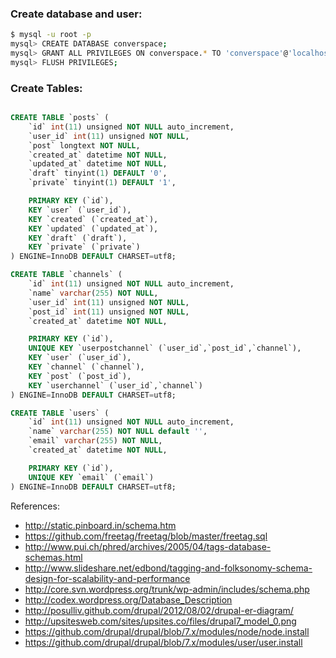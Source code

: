 
### Create database and user:
```bash
$ mysql -u root -p
mysql> CREATE DATABASE converspace;
mysql> GRANT ALL PRIVILEGES ON converspace.* TO 'converspace'@'localhost' IDENTIFIED BY 'password';
mysql> FLUSH PRIVILEGES;
```

### Create Tables:
```sql

CREATE TABLE `posts` (
	`id` int(11) unsigned NOT NULL auto_increment,
	`user_id` int(11) unsigned NOT NULL,
	`post` longtext NOT NULL,
	`created_at` datetime NOT NULL,
	`updated_at` datetime NOT NULL,
	`draft` tinyint(1) DEFAULT '0',
	`private` tinyint(1) DEFAULT '1',

	PRIMARY KEY (`id`),
	KEY `user` (`user_id`),
	KEY `created` (`created_at`),
	KEY `updated` (`updated_at`),
	KEY `draft` (`draft`),
	KEY `private` (`private`)
) ENGINE=InnoDB DEFAULT CHARSET=utf8;

CREATE TABLE `channels` (
	`id` int(11) unsigned NOT NULL auto_increment,
	`name` varchar(255) NOT NULL,
	`user_id` int(11) unsigned NOT NULL,
	`post_id` int(11) unsigned NOT NULL,
	`created_at` datetime NOT NULL,

	PRIMARY KEY (`id`),
	UNIQUE KEY `userpostchannel` (`user_id`,`post_id`,`channel`),
	KEY `user` (`user_id`),
	KEY `channel` (`channel`),
	KEY `post` (`post_id`),
	KEY `userchannel` (`user_id`,`channel`)
) ENGINE=InnoDB DEFAULT CHARSET=utf8;

CREATE TABLE `users` (
	`id` int(11) unsigned NOT NULL auto_increment,
	`name` varchar(255) NOT NULL default '',
	`email` varchar(255) NOT NULL,
	`created_at` datetime NOT NULL,

	PRIMARY KEY (`id`),
	UNIQUE KEY `email` (`email`)
) ENGINE=InnoDB DEFAULT CHARSET=utf8;

```

References:
* http://static.pinboard.in/schema.htm
* https://github.com/freetag/freetag/blob/master/freetag.sql
* http://www.pui.ch/phred/archives/2005/04/tags-database-schemas.html
* http://www.slideshare.net/edbond/tagging-and-folksonomy-schema-design-for-scalability-and-performance
* http://core.svn.wordpress.org/trunk/wp-admin/includes/schema.php
* http://codex.wordpress.org/Database_Description
* http://posulliv.github.com/drupal/2012/08/02/drupal-er-diagram/
* http://upsitesweb.com/sites/upsites.co/files/drupal7_model_0.png
* https://github.com/drupal/drupal/blob/7.x/modules/node/node.install
* https://github.com/drupal/drupal/blob/7.x/modules/user/user.install